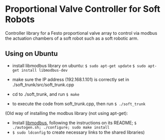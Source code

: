 # Proportional Valve Controller for Soft Robots
Controller library for a Festo proportional valve array to control via modbus the actuation chambers of a soft robot such as a soft robotic arm.

## Using on Ubuntu

* install libmodbus library on ubuntu:
`$ sudo apt-get update`
`$ sudo apt-get install libmodbus-dev`

* make sure the IP address (192.168.1.101) is correctly set in ./soft_trunk/src/soft_trunk.cpp

* cd to ./soft_trunk, and run 
`$ make`

* to execute the code from soft_trunk.cpp, then run 
`$ ./soft_trunk`


(Old way of installing the modbus library (not using apt-get):
* Install [libmodbus](https://github.com/stephane/libmodbus), following the instructions on its README; `$ ./autogen.sh; ./configure; sudo make install`
* `$ sudo ldconfig` to create necessary links to the shared libraries)

